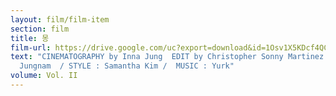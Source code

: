 ```yaml
---
layout: film/film-item
section: film
title: 몽
film-url: https://drive.google.com/uc?export=download&id=1Osv1X5KDcf4QCTr5PdrjlYva6htBW_gh
text: "CINEMATOGRAPHY by Inna Jung  EDIT by Christopher Sonny Martinez FEATURING
  Jungnam  / STYLE : Samantha Kim /  MUSIC : Yurk"
volume: Vol. II
---
```

